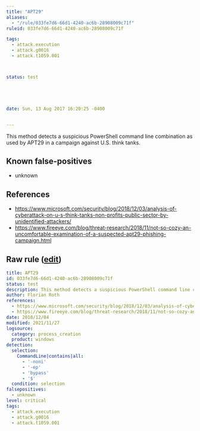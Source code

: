 ```yaml
---
title: "APT29"
aliases:
  - "/rule/033fe7d6-66d1-4240-ac6b-28908009c71f"
ruleid: 033fe7d6-66d1-4240-ac6b-28908009c71f

tags:
  - attack.execution
  - attack.g0016
  - attack.t1059.001



status: test





date: Sun, 13 Aug 2017 16:20:25 -0400


---
```


This method detects a suspicious PowerShell command line combination as used by APT29 in a campaign against U.S. think tanks.

<!--more-->


## Known false-positives

* unknown



## References

* https://www.microsoft.com/security/blog/2018/12/03/analysis-of-cyberattack-on-u-s-think-tanks-non-profits-public-sector-by-unidentified-attackers/
* https://www.fireeye.com/blog/threat-research/2018/11/not-so-cozy-an-uncomfortable-examination-of-a-suspected-apt29-phishing-campaign.html


## Raw rule ([edit](https://github.com/SigmaHQ/sigma/edit/master/rules/windows/process_creation/proc_creation_win_apt_apt29_thinktanks.yml))
```yaml
title: APT29
id: 033fe7d6-66d1-4240-ac6b-28908009c71f
status: test
description: This method detects a suspicious PowerShell command line combination as used by APT29 in a campaign against U.S. think tanks.
author: Florian Roth
references:
  - https://www.microsoft.com/security/blog/2018/12/03/analysis-of-cyberattack-on-u-s-think-tanks-non-profits-public-sector-by-unidentified-attackers/
  - https://www.fireeye.com/blog/threat-research/2018/11/not-so-cozy-an-uncomfortable-examination-of-a-suspected-apt29-phishing-campaign.html
date: 2018/12/04
modified: 2021/11/27
logsource:
  category: process_creation
  product: windows
detection:
  selection:
    CommandLine|contains|all:
      - '-noni'
      - '-ep'
      - 'bypass'
      - '$'
  condition: selection
falsepositives:
  - unknown
level: critical
tags:
  - attack.execution
  - attack.g0016
  - attack.t1059.001

```
